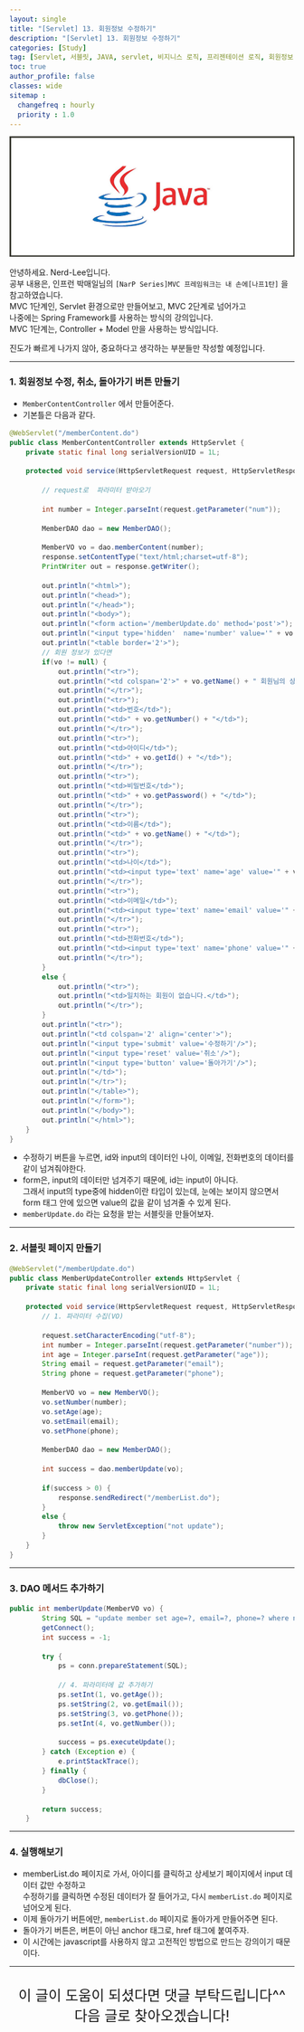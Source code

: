 ```yaml
---
layout: single
title: "[Servlet] 13. 회원정보 수정하기"
description: "[Servlet] 13. 회원정보 수정하기"
categories: [Study]
tag: [Servlet, 서블릿, JAVA, servlet, 비지니스 로직, 프리젠테이션 로직, 회원정보 수정하기]
toc: true
author_profile: false
classes: wide
sitemap :
  changefreq : hourly
  priority : 1.0
---
```


![](/assets/img/etc/java.jpg)

안녕하세요. Nerd-Lee입니다.<br>
공부 내용은, 인프런 박매일님의
`[NarP Series]MVC 프레임워크는 내 손에[나프1탄]` 을 참고하였습니다.<br>
MVC 1단계인, Servlet 환경으로만 만들어보고, MVC 2단계로 넘어가고<br>
나중에는 Spring Framework를 사용하는 방식의 강의입니다.<br>
MVC 1단계는, Controller + Model 만을 사용하는 방식입니다.

진도가 빠르게 나가지 않아, 중요하다고 생각하는 부분들만 작성할 예정입니다.

---

### 1. 회원정보 수정, 취소, 돌아가기 버튼 만들기

- `MemberContentController` 에서 만들어준다.
- 기본틀은 다음과 같다.

```java
@WebServlet("/memberContent.do")
public class MemberContentController extends HttpServlet {
	private static final long serialVersionUID = 1L;

	protected void service(HttpServletRequest request, HttpServletResponse response) throws ServletException, IOException {
		
		// request로  파라미터 받아오기
		
		int number = Integer.parseInt(request.getParameter("num"));
		
		MemberDAO dao = new MemberDAO();
		
		MemberVO vo = dao.memberContent(number);
		response.setContentType("text/html;charset=utf-8");
		PrintWriter out = response.getWriter();
		
		out.println("<html>");
		out.println("<head>");
		out.println("</head>");
		out.println("<body>");
		out.println("<form action='/memberUpdate.do' method='post'>");
		out.println("<input type='hidden'  name='number' value='" + vo.getId() + "'/>");
		out.println("<table border='2'>");
		// 회원 정보가 있다면
		if(vo != null) {
			out.println("<tr>");
			out.println("<td colspan='2'>" + vo.getName() + " 회원님의 상세보기 </td>");
			out.println("</tr>");
			out.println("<tr>");
			out.println("<td>번호</td>");
			out.println("<td>" + vo.getNumber() + "</td>");
			out.println("</tr>");
			out.println("<tr>");
			out.println("<td>아이디</td>");
			out.println("<td>" + vo.getId() + "</td>");
			out.println("</tr>");
			out.println("<tr>");
			out.println("<td>비밀번호</td>");
			out.println("<td>" + vo.getPassword() + "</td>");
			out.println("</tr>");
			out.println("<tr>");
			out.println("<td>이름</td>");
			out.println("<td>" + vo.getName() + "</td>");
			out.println("</tr>");
			out.println("<tr>");
			out.println("<td>나이</td>");
			out.println("<td><input type='text' name='age' value='" + vo.getAge() + "'/></td>");
			out.println("</tr>");
			out.println("<tr>");
			out.println("<td>이메일</td>");
			out.println("<td><input type='text' name='email' value='" + vo.getEmail() + "'/></td>");
			out.println("</tr>");
			out.println("<tr>");
			out.println("<td>전화번호</td>");
			out.println("<td><input type='text' name='phone' value='" + vo.getPhone() + "'/></td>");
			out.println("</tr>");
		}
		else {
			out.println("<tr>");
			out.println("<td>일치하는 회원이 없습니다.</td>");
			out.println("</tr>");
		}
		out.println("<tr>");
		out.println("<td colspan='2' align='center'>");
		out.println("<input type='submit' value='수정하기'/>");
		out.println("<input type='reset' value='취소'/>");
		out.println("<input type='button' value='돌아가기'/>");
		out.println("</td>");
		out.println("</tr>");
		out.println("</table>");
		out.println("</form>");
		out.println("</body>");
		out.println("</html>");
	}
}
```
- 수정하기 버튼을 누르면, id와 input의 데이터인 나이, 이메일, 전화번호의 데이터를 같이 넘겨줘야한다.
- form은, input의 데이터만 넘겨주기 때문에, id는 input이 아니다.<br>
그래서 input의 type중에 hidden이란 타입이 있는데, 눈에는 보이지 않으면서<br>
form 태그 안에 있으면 value의 값을 같이 넘겨줄 수 있게 된다.<br>
- `memberUpdate.do` 라는 요청을 받는 서블릿을 만들어보자.

---

### 2. 서블릿 페이지 만들기

```java
@WebServlet("/memberUpdate.do")
public class MemberUpdateController extends HttpServlet {
	private static final long serialVersionUID = 1L;

	protected void service(HttpServletRequest request, HttpServletResponse response) throws ServletException, IOException {
		// 1. 파라미터 수집(VO)
		
		request.setCharacterEncoding("utf-8");
		int number = Integer.parseInt(request.getParameter("number"));
		int age = Integer.parseInt(request.getParameter("age"));
		String email = request.getParameter("email");
		String phone = request.getParameter("phone");
		
		MemberVO vo = new MemberVO();
		vo.setNumber(number);
		vo.setAge(age);
		vo.setEmail(email);
		vo.setPhone(phone);
		
		MemberDAO dao = new MemberDAO();
		
		int success = dao.memberUpdate(vo);
		
		if(success > 0) {
			response.sendRedirect("/memberList.do");
		}
		else {
			throw new ServletException("not update");
		}
	}
}
```

---

### 3. DAO 메서드 추가하기

```java
public int memberUpdate(MemberVO vo) {
		String SQL = "update member set age=?, email=?, phone=? where number=?";
		getConnect();
		int success = -1;

		try {
			ps = conn.prepareStatement(SQL);

			// 4. 파라미터에 값 추가하기
			ps.setInt(1, vo.getAge());
			ps.setString(2, vo.getEmail());
			ps.setString(3, vo.getPhone());
			ps.setInt(4, vo.getNumber());
			
			success = ps.executeUpdate();
		} catch (Exception e) {
			e.printStackTrace();
		} finally {
			dbClose();
		}
		
		return success;
	}
```

---

### 4. 실행해보기

- memberList.do 페이지로 가서, 아이디를 클릭하고 상세보기 페이지에서 input 데이터 값만 수정하고<br>
수정하기를 클릭하면 수정된 데이터가 잘 들어가고, 다시 `memberList.do` 페이지로 넘어오게 된다.
- 이제 돌아가기 버튼에만, `memberList.do` 페이지로 돌아가게 만들어주면 된다.
- 돌아가기 버튼은, 버튼이 아닌 anchor 태그로, href 태그에 붙여주자.
- 이 시간에는 javascript를 사용하지 않고 고전적인 방법으로 만드는 강의이기 때문이다.

---

<br>

<div style="font-size:25px; text-align:center">
이 글이 도움이 되셨다면 댓글 부탁드립니다^^<br>
다음 글로 찾아오겠습니다!

</div>
